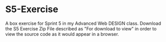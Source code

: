 # S5-Exercise
A box exercise for Sprint 5 in my Advanced Web DESIGN class.
Download the S5 Exercise Zip File described as "For download to view" in order to view the source code as it would appear in a browser. 
